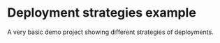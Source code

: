 # Deployment strategies example

A very basic demo project showing different strategies of deployments.

